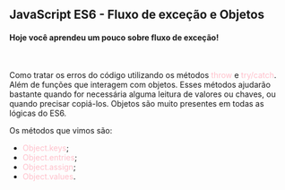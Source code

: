 ## JavaScript ES6 - Fluxo de exceção e Objetos
#### Hoje você aprendeu um pouco sobre fluxo de exceção!
<br>
<p> 
Como tratar os erros do código utilizando os métodos <span style="color:pink">throw</span> e <span style="color:pink">try/catch</span>. Além de funções que interagem com objetos. Esses métodos ajudarão bastante quando for necessária alguma leitura de valores ou chaves, ou quando precisar copiá-los. Objetos são muito presentes em todas as lógicas do ES6. 

</p> 
Os métodos que vimos são:

* <span style="color:pink">Object.keys</span>;
* <span style="color:pink">Object.entries</span>;
* <span style="color:pink">Object.assign</span>;
* <span style="color:pink">Object.values</span>.
